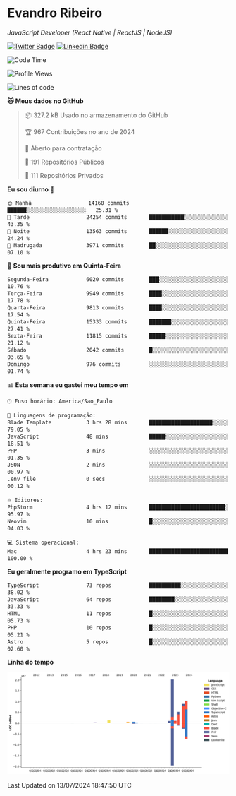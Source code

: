 # Evandro **Ribeiro**

*JavaScript Developer (React Native | ReactJS | NodeJS)*

[![Twitter Badge](https://img.shields.io/badge/-@ribeiroevandro-201B2D?style=flat-square&labelColor=201B2D&logo=twitter&logoColor=white&link=https://twitter.com/ribeiroevandro)](https://twitter.com/ribeiroevandro) 
[![Linkedin Badge](https://img.shields.io/badge/-Evandro%20Ribeiro-201B2D?style=flat-square&logo=Linkedin&logoColor=white&link=https://www.linkedin.com/in/ribeiroevandro)](https://www.linkedin.com/in/ribeiroevandro) 


<!--START_SECTION:waka-->
![Code Time](http://img.shields.io/badge/Code%20Time-4%2C009%20hrs%203%20mins-blue)

![Profile Views](http://img.shields.io/badge/Visualizac%C3%B5es%20do%20perfil-0-blue)

![Lines of code](https://img.shields.io/badge/Desde%20o%20Hello%20World%20eu%20escrevi-49.6%20million%20linhas%20de%20c%C3%B3digo-blue)

**🐱 Meus dados no GitHub** 

> 📦 327.2 kB Usado no armazenamento do GitHub 
 > 
> 🏆 967 Contribuições no ano de 2024
 > 
> 💼 Aberto para contratação
 > 
> 📜 191 Repositórios Públicos 
 > 
> 🔑 111 Repositórios Privados 
 > 
**Eu sou diurno 🐤** 

```text
🌞 Manhã                  14160 commits       ██████░░░░░░░░░░░░░░░░░░░   25.31 % 
🌆 Tarde                  24254 commits       ███████████░░░░░░░░░░░░░░   43.35 % 
🌃 Noite                  13563 commits       ██████░░░░░░░░░░░░░░░░░░░   24.24 % 
🌙 Madrugada              3971 commits        ██░░░░░░░░░░░░░░░░░░░░░░░   07.10 % 
```
📅 **Sou mais produtivo em Quinta-Feira** 

```text
Segunda-Feira            6020 commits        ███░░░░░░░░░░░░░░░░░░░░░░   10.76 % 
Terça-Feira              9949 commits        ████░░░░░░░░░░░░░░░░░░░░░   17.78 % 
Quarta-Feira             9813 commits        ████░░░░░░░░░░░░░░░░░░░░░   17.54 % 
Quinta-Feira             15333 commits       ███████░░░░░░░░░░░░░░░░░░   27.41 % 
Sexta-Feira              11815 commits       █████░░░░░░░░░░░░░░░░░░░░   21.12 % 
Sábado                   2042 commits        █░░░░░░░░░░░░░░░░░░░░░░░░   03.65 % 
Domingo                  976 commits         ░░░░░░░░░░░░░░░░░░░░░░░░░   01.74 % 
```


📊 **Esta semana eu gastei meu tempo em** 

```text
🕑︎ Fuso horário: America/Sao_Paulo

💬 Linguagens de programação: 
Blade Template           3 hrs 28 mins       ████████████████████░░░░░   79.05 % 
JavaScript               48 mins             █████░░░░░░░░░░░░░░░░░░░░   18.51 % 
PHP                      3 mins              ░░░░░░░░░░░░░░░░░░░░░░░░░   01.35 % 
JSON                     2 mins              ░░░░░░░░░░░░░░░░░░░░░░░░░   00.97 % 
.env file                0 secs              ░░░░░░░░░░░░░░░░░░░░░░░░░   00.12 % 

🔥 Editores: 
PhpStorm                 4 hrs 12 mins       ████████████████████████░   95.97 % 
Neovim                   10 mins             █░░░░░░░░░░░░░░░░░░░░░░░░   04.03 % 

💻 Sistema operacional: 
Mac                      4 hrs 23 mins       █████████████████████████   100.00 % 
```

**Eu geralmente programo em TypeScript** 

```text
TypeScript               73 repos            ██████████░░░░░░░░░░░░░░░   38.02 % 
JavaScript               64 repos            ████████░░░░░░░░░░░░░░░░░   33.33 % 
HTML                     11 repos            █░░░░░░░░░░░░░░░░░░░░░░░░   05.73 % 
PHP                      10 repos            █░░░░░░░░░░░░░░░░░░░░░░░░   05.21 % 
Astro                    5 repos             █░░░░░░░░░░░░░░░░░░░░░░░░   02.60 % 
```



**Linha do tempo**

![Lines of Code chart](https://raw.githubusercontent.com/ribeiroevandro/ribeiroevandro/main/assets/bar_graph.png)


 Last Updated on 13/07/2024 18:47:50 UTC
<!--END_SECTION:waka-->
